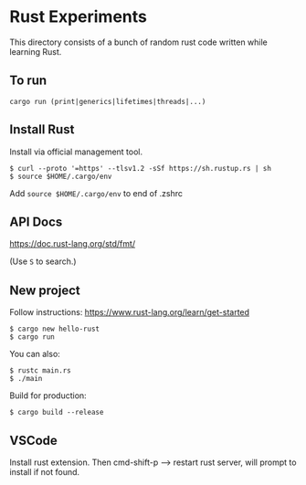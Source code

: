 # Rust Experiments

This directory consists of a bunch of random rust code written while learning Rust.

## To run

```
cargo run (print|generics|lifetimes|threads|...)
```

## Install Rust

Install via official management tool.

```
$ curl --proto '=https' --tlsv1.2 -sSf https://sh.rustup.rs | sh
$ source $HOME/.cargo/env
```

Add `source $HOME/.cargo/env` to end of .zshrc

## API Docs

https://doc.rust-lang.org/std/fmt/

(Use `S` to search.)

## New project

Follow instructions: https://www.rust-lang.org/learn/get-started

```
$ cargo new hello-rust
$ cargo run
```

You can also:

```
$ rustc main.rs
$ ./main
```

Build for production:

```
$ cargo build --release
```

## VSCode

Install rust extension. Then cmd-shift-p --> restart rust server, will prompt to install if not found.
